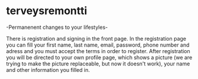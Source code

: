 # terveysremontti

-Permanenent changes to your lifestyles-

There is registration and signing in the front page. 
In the registration page you can fill your first name, last name, email, password, phone number and adress and 
you must accept the terms in order to register. After registration you will be directed to your own profile page, 
which shows a picture (we are trying to make the picture replaceable, but now it doesn't work), your name and 
other information you filled in. 

